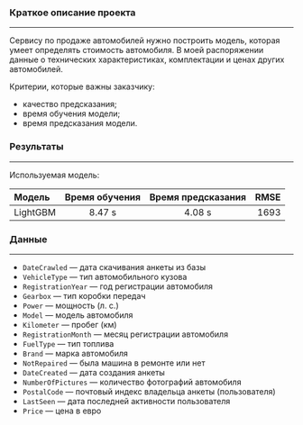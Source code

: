 ### Краткое описание проекта

---
Сервису по продаже автомобилей нужно построить модель, которая умеет определять стоимость автомобиля. В моей распоряжении данные о технических характеристиках, комплектации и ценах других автомобилей.

Критерии, которые важны заказчику:
* качество предсказания;
* время обучения модели;
* время предсказания модели.


### Результаты

---
Используемая модель: 

Модель | Время обучения  | Время предсказания | RMSE  
:------|:---------------:|:------------------:|-----:
LightGBM | 8.47 s | 4.08 s | 1693


### Данные 

---

- `DateCrawled` — дата скачивания анкеты из базы
- `VehicleType` — тип автомобильного кузова
- `RegistrationYear` — год регистрации автомобиля
- `Gearbox` — тип коробки передач
- `Power` — мощность (л. с.)
- `Model` — модель автомобиля
- `Kilometer` — пробег (км)
- `RegistrationMonth` — месяц регистрации автомобиля
- `FuelType` — тип топлива
- `Brand` — марка автомобиля
- `NotRepaired` — была машина в ремонте или нет
- `DateCreated` — дата создания анкеты
- `NumberOfPictures` — количество фотографий автомобиля
- `PostalCode` — почтовый индекс владельца анкеты (пользователя)
- `LastSeen` — дата последней активности пользователя
- `Price` — цена в евро